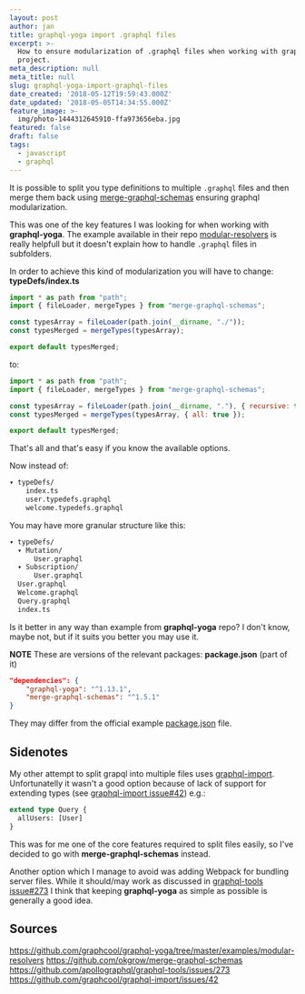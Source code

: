 ```yaml
---
layout: post
author: jan
title: graphql-yoga import .graphql files
excerpt: >-
  How to ensure modularization of .graphql files when working with graphql-yoga
  project.
meta_description: null
meta_title: null
slug: graphql-yoga-import-graphql-files
date_created: '2018-05-12T19:59:43.000Z'
date_updated: '2018-05-05T14:34:55.000Z'
feature_image: >-
  img/photo-1444312645910-ffa973656eba.jpg
featured: false
draft: false
tags:
  - javascript
  - graphql
---
```

It is possible to split you type definitions to multiple `.graphql` files and then merge them back using [merge-graphql-schemas](https://github.com/okgrow/merge-graphql-schemas) ensuring graphql modularization.

This was one of the key features I was looking for when working with **graphql-yoga**. The example available in their repo [modular-resolvers](https://github.com/graphcool/graphql-yoga/tree/master/examples/modular-resolvers) is really helpfull but it doesn't explain how to handle `.graphql` files in subfolders.

In order to achieve this kind of modularization you will have to change:
**typeDefs/index.ts**
```javascript
import * as path from "path";
import { fileLoader, mergeTypes } from "merge-graphql-schemas";

const typesArray = fileLoader(path.join(__dirname, "./"));
const typesMerged = mergeTypes(typesArray);

export default typesMerged;
```
to:
```javascript
import * as path from "path";
import { fileLoader, mergeTypes } from "merge-graphql-schemas";

const typesArray = fileLoader(path.join(__dirname, "."), { recursive: true });
const typesMerged = mergeTypes(typesArray, { all: true });

export default typesMerged;
```

That's all and that's easy if you know the available options.

Now instead of:
```bash
▾ typeDefs/
    index.ts
    user.typedefs.graphql
    welcome.typedefs.graphql
```
You may have more granular structure like this:
```bash
▾ typeDefs/
  ▾ Mutation/
      User.graphql
  ▾ Subscription/
      User.graphql
  User.graphql
  Welcome.graphql
  Query.graphql
  index.ts
```
Is it better in any way than example from **graphql-yoga** repo? I don't know, maybe not, but if it suits you better you may use it.

**NOTE**
These are versions of the relevant packages:
**package.json** (part of it)
```json
"dependencies": {
    "graphql-yoga": "^1.13.1",
    "merge-graphql-schemas": "^1.5.1"
}
```
They may differ from the official example [package.json](https://github.com/graphcool/graphql-yoga/blob/master/examples/modular-resolvers/package.json) file.

## Sidenotes
My other attempt to split grapql into multiple files uses [graphql-import](https://github.com/graphcool/graphql-import). Unfortunatelly it wasn't a good option because of lack of support for extending types (see [graphql-import issue#42](https://github.com/graphcool/graphql-import/issues/42)) e.g.:
```graphql
extend type Query {
  allUsers: [User]
}
```
This was for me one of the core features required to split files easily, so I've decided to go with **merge-graphql-schemas** instead.

Another option which I manage to avoid was adding Webpack for bundling server files. While it should/may work as discussed in [graphql-tools issue#273](https://github.com/apollographql/graphql-tools/issues/273) I think that keeping **graphql-yoga** as simple as possible is generally a good idea.

## Sources
https://github.com/graphcool/graphql-yoga/tree/master/examples/modular-resolvers
https://github.com/okgrow/merge-graphql-schemas
https://github.com/apollographql/graphql-tools/issues/273
https://github.com/graphcool/graphql-import/issues/42
